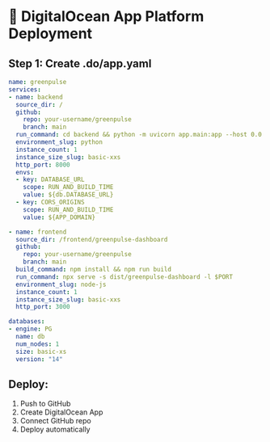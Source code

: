 # 🌊 DigitalOcean App Platform Deployment

## Step 1: Create .do/app.yaml
```yaml
name: greenpulse
services:
- name: backend
  source_dir: /
  github:
    repo: your-username/greenpulse
    branch: main
  run_command: cd backend && python -m uvicorn app.main:app --host 0.0.0.0 --port $PORT
  environment_slug: python
  instance_count: 1
  instance_size_slug: basic-xxs
  http_port: 8000
  envs:
  - key: DATABASE_URL
    scope: RUN_AND_BUILD_TIME
    value: ${db.DATABASE_URL}
  - key: CORS_ORIGINS
    scope: RUN_AND_BUILD_TIME
    value: ${APP_DOMAIN}

- name: frontend
  source_dir: /frontend/greenpulse-dashboard
  github:
    repo: your-username/greenpulse
    branch: main
  build_command: npm install && npm run build
  run_command: npx serve -s dist/greenpulse-dashboard -l $PORT
  environment_slug: node-js
  instance_count: 1
  instance_size_slug: basic-xxs
  http_port: 3000

databases:
- engine: PG
  name: db
  num_nodes: 1
  size: basic-xs
  version: "14"
```

## Deploy:
1. Push to GitHub
2. Create DigitalOcean App
3. Connect GitHub repo
4. Deploy automatically